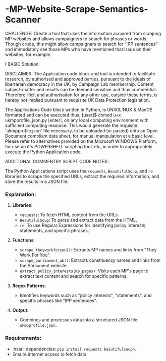 # -MP-Website-Scrape-Semantics-Scanner
CHALLENGE: Create a tool that uses the information acquired from scraping MP websites and allows campaigners to search for phrases or words. Though crude, this might allow campaigners to search for “IPP sentences” and immediately see those MPs who have mentioned that issue on their websites, for example.

I BASIC Solution:

DISCLAIMER: The Application code block and tool is intended to facilitate research, by authorised and approved parties, pursuant to the ideals of libertarian democracy in the UK, by Campaign Lab membership. Content subject-matter and results can be deemed sensitive and thus confidential. Therefore illicit and authorisation for any other use, outside these terms, is hereby not implied pursuant to requisite UK Data Protection legislation.

The Applications Code block written in Python, is UNIX/LINUX & MacOS formatted and can be executed thus; [user]$ chmod u+x ukmpprofile_json.py [enter], on any local computing environment with sufficient computing resource. This would generate the requisite 'ukmpprofile.json' file necessary, to be uploaded (or pasted) onto an Open  Document compliant data sheet, for manual manipulation at a basic level. Please refer to alternatives provided on the Microsoft WINDOWS Platform, for use on it's POWERSHELL scripting tool, etc, in order to appropriately execute the Python Application code.

ADDITIONAL COMMENTRY SCRIPT CODE NOTES:

The Python Applications script uses the `requests`, `BeautifulSoup`, and `re` libraries to scrape the specified URLs, extract the required information, and store the results in a JSON file.

### Explanation:

1. **Libraries**:
   - `requests`: To fetch HTML content from the URLs.
   - `BeautifulSoup`: To parse and extract data from the HTML.
   - `re`: To use Regular Expressions for identifying policy interests, statements, and specific phrases.

2. **Functions**:
   - `scrape_theyworkforyou()`: Extracts MP names and links from "They Work For You".
   - `scrape_parliament_uk()`: Extracts constituency names and links from the Parliament website.
   - `extract_policy_interests(mp_pages)`: Visits each MP's page to extract text content and search for specific patterns.

3. **Regex Patterns**:
   - Identifies keywords such as "policy interests", "statements", and specific phrases like "IPP sentences".

4. **Output**:
   - Combines and processes data into a structured JSON file: `ukmpprofile.json`.

### Requirements:
- Install dependencies: `pip install requests beautifulsoup4`.
- Ensure internet access to fetch data.


